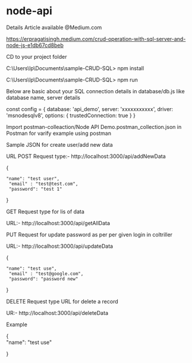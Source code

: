 # node-api

Details Article available @Medium.com

https://erpragatisingh.medium.com/crud-operation-with-sql-server-and-node-js-e1db67cd8beb

CD to your project folder

C:\Users\lp\Documents\sample-CRUD-SQL> npm install

C:\Users\lp\Documents\sample-CRUD-SQL> npm run

Below are basic about your SQL connection details in database/db.js like database name, server details

const config = {
  database: 'api_demo',
  server: 'xxxxxxxxxxx',
  driver: 'msnodesqlv8',
  options: {
    trustedConnection: true
  }
} 

Import postman-colleaction/Node API Demo.postman_collection.json in Postman for varify example using postman

Sample JSON for create user/add new data

URL POST Request type:- http://localhost:3000/api/addNewData

{

    "name": "test user",
     "email" : "test@test.com",
     "password": "test 1"
}


GET Request type for lis of data

URL:- http://localhost:3000/api/getAllData


PUT Request for update password as per per given login in coltriller

URL:- http://localhost:3000/api/updateData

{

    "name": "test use",
     "email" : "test@google.com",
     "password": "password new"
}


DELETE Request type URL for delete a record

UR:- http://localhost:3000/api/deleteData


Example

{    
"name": "test use"
        
}

